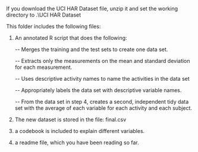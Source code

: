 If you download the UCI HAR Dataset file, unzip it and set the working directory to .\UCI HAR Dataset

This folder includes the following files:

1. An annotated R script that does the following:

   -- Merges the training and the test sets to create one data set.

   -- Extracts only the measurements on the mean and standard deviation for each measurement. 

   -- Uses descriptive activity names to name the activities in the data set

   -- Appropriately labels the data set with descriptive variable names. 

   -- From the data set in step 4, creates a second, independent tidy data set with the average of each variable for each activity and each subject.

2. The new dataset is stored in the file: final.csv

3. a codebook is included to explain different variables.

4. a readme file, which you have been reading so far.
